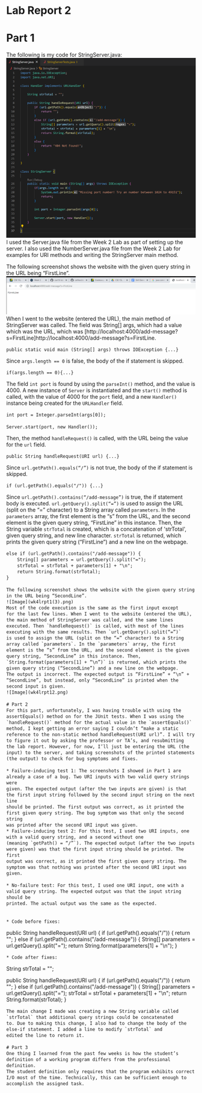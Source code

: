 # Lab Report 2

# Part 1
The following is my code for StringServer.java:
![Image](wk4lrpt1(1).png)
I used the Server.java file from the Week 2 Lab as part of setting up the server. I also used the NumberServer.java 
file from the Week 2 Lab for examples for URI methods and writing the StringServer main method.

The following screenshot shows the website with the given query string in the URL being “FirstLine”.
![Image](wk4lrpt1(2).png)
When I went to the website (entered the URL), the main method of StringServer was called. The field was String[] args, which had a 
value which was the URL, which was [http://localhost:4000/add-message?s=FirstLine]http://localhost:4000/add-message?s=FirstLine.
```
public static void main (String[] args) throws IOException {...}
```
Since `args.length == 0` is false, the body of the if statement is skipped. 
```
if(args.length == 0){...}
```
The field `int port` is found by using the `parseInt()` method, and the value is 4000. A new instance of `Server` is instantiated and
the `start()` method is called, with the value of 4000 for the `port` field, and a new `Handler()` instance being created for the `URLHandler` field.
```
int port = Integer.parseInt(args[0]);

Server.start(port, new Handler());
```
Then, the method `handleRequest()` is called, with the URL being the value for the `url` field.
```
public String handleRequest(URI url) {...}
```
Since `url.getPath().equals(“/”)` is not true, the body of the if statement is skipped.
```
if (url.getPath().equals("/")) {...}
```
Since `url.getPath().contains(“/add-message”)` is true, the if statement body is executed. `url.getQuery().split(“=”)` is used to 
assign the URL (split on the “=” character) to a String array called `parameters`. In the `parameters` array, the first element is the “s” 
from the URL, and the second element is the given query string, “FirstLine” in this instance. Then, the String variable `strTotal` is created, which is
a concatenation of 'strTotal', given query string, and new line character. `strTotal` is returned, which prints the given query string (“FirstLine”) 
and a new line on the webpage.
```
else if (url.getPath().contains("/add-message")) {
    String[] parameters = url.getQuery().split("=");
    strTotal = strTotal + parameters[1] + "\n";
    return String.format(strTotal);
}

The following screenshot shows the website with the given query string in the URL being “SecondLine”. 
![Image](wk4lrpt1(3).png)
Most of the code execution is the same as the first input except 
for the last few lines. When I went to the website (entered the URL), the main method of StringServer was called, and the same lines 
executed. Then `handleRequest()` is called, with most of the lines executing with the same results. Then `url.getQuery().split(“=”)` 
is used to assign the URL (split on the “=” character) to a String array called `parameters`. In the `parameters` array, the first 
element is the “s” from the URL, and the second element is the given query string, “SecondLine” in this instance. Then, 
`String.format(parameters[1] + “\n”)` is returned, which prints the given query string (“SecondLine”) and a new line on the webpage. 
The output is incorrect. The expected output is “FirstLine” + “\n” + “SecondLine”, but instead, only “SecondLine” is printed when the 
second input is given.
![Image](wk4lrpt12.png)

# Part 2
For this part, unfortunately, I was having trouble with using the assertEquals() method on for the JUnit tests. When I was using the 
`handleRequest()` method for the actual value in the `assertEquals()` method, I kept getting an error saying I couldn’t “make a static 
reference to the non-static method handleRequest(URI url)”. I will try to figure it out by asking the professor or TA’s, and resubmitting 
the lab report. However, for now, I’ll just be entering the URL (the input) to the server, and taking screenshots of the printed statements 
(the output) to check for bug symptoms and fixes.

* Failure-inducing test 1: The screenshots I showed in Part 1 are already a case of a bug. Two URI inputs with two valid query strings were 
given. The expected output (after the two inputs are given) is that the first input string followed by the second input string on the next line 
should be printed. The first output was correct, as it printed the first given query string. The bug symptom was that only the second string 
was printed after the second URI input was given.
* Failure-inducing test 2: For this test, I used two URI inputs, one with a valid query string, and a second without one 
(meaning `getPath() = “/”`). The expected output (after the two inputs were given) was that the first input string should be printed. The first 
output was correct, as it printed the first given query string. The symptom was that nothing was printed after the second URI input was given.

* No-failure test: For this test, I used one URI input, one with a valid query string. The expected output was that the input string should be 
printed. The actual output was the same as the expected.


* Code before fixes:
```
public String handleRequest(URI url) {
    if (url.getPath().equals("/")) {
        return "";
    }
    else if (url.getPath().contains("/add-message")) {
        String[] parameters = url.getQuery().split("=");
        return String.format(parameters[1] + "\n");
    }
```
* Code after fixes:
```
String strTotal = "";

public String handleRequest(URI url) {
    if (url.getPath().equals("/")) {
        return "";
    }
    else if (url.getPath().contains("/add-message")) {
        String[] parameters = url.getQuery().split("=");
        strTotal = strTotal + parameters[1] + "\n";
        return String.format(strTotal);
    }
```
The main change I made was creating a new String variable called `strTotal` that additional query strings could be concatenated 
to. Due to making this change, I also had to change the body of the else-if statement. I added a line to modify `strTotal` and 
edited the line to return it.

# Part 3
One thing I learned from the past few weeks is how the student’s definition of a working program differs from the professional definition. 
The student definition only requires that the program exhibits correct I/O most of the time. Technically, this can be sufficient enough to 
accomplish the assigned task.


